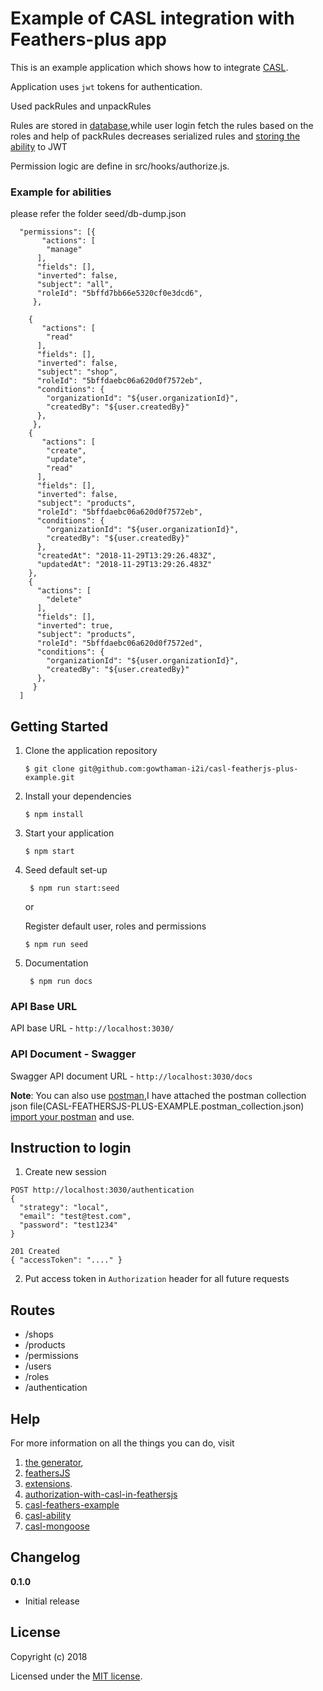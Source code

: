 # Example of CASL integration with Feathers-plus app
 This is an example application which shows how to integrate [CASL](https://stalniy.github.io/casl/).
 
 Application uses `jwt` tokens for authentication.

 Used packRules and unpackRules

 Rules are stored in [database](https://stalniy.github.io/casl/abilities/database/integration/2017/07/22/database-integration.html),while user login fetch the rules based on the roles and  help of packRules decreases serialized rules and   [storing the ability](https://stalniy.github.io/casl/abilities/storage/2017/07/22/storing-abilities.html) to JWT  

 Permission logic are define in src/hooks/authorize.js. 

### Example for abilities 
  
  please refer the folder seed/db-dump.json
 
```
  "permissions": [{
       "actions": [
        "manage"
      ],
      "fields": [],
      "inverted": false,
      "subject": "all",
      "roleId": "5bffd7bb66e5320cf0e3dcd6",
     },
     
    {
       "actions": [
        "read"
      ],
      "fields": [],
      "inverted": false,
      "subject": "shop",
      "roleId": "5bffdaebc06a620d0f7572eb",
      "conditions": {
        "organizationId": "${user.organizationId}",
        "createdBy": "${user.createdBy}"
      },
     },
    {
       "actions": [
        "create",
        "update",
        "read"
      ],
      "fields": [],
      "inverted": false,
      "subject": "products",
      "roleId": "5bffdaebc06a620d0f7572eb",
      "conditions": {
        "organizationId": "${user.organizationId}",
        "createdBy": "${user.createdBy}"
      },
      "createdAt": "2018-11-29T13:29:26.483Z",
      "updatedAt": "2018-11-29T13:29:26.483Z"
    },
    { 
      "actions": [
        "delete"
      ],
      "fields": [],
      "inverted": true,
      "subject": "products",
      "roleId": "5bffdaebc06a620d0f7572ed",
      "conditions": {
        "organizationId": "${user.organizationId}",
        "createdBy": "${user.createdBy}"
      },
     }
  ]
```


## Getting Started

1. Clone the application repository
    ```
    $ git clone git@github.com:gowthaman-i2i/casl-featherjs-plus-example.git
    ```
 
2. Install your dependencies
    ```
    $ npm install
    ```

3. Start your application
    ```
    $ npm start
    ```
4. Seed default set-up
   ```
    $ npm run start:seed
   ```
    or

    Register default user, roles and permissions 
    ``` 
    $ npm run seed 
    ```
5. Documentation
   ```
    $ npm run docs
   ```
    

### API Base URL

API base URL - `http://localhost:3030/`

### API Document - Swagger

Swagger API document URL - `http://localhost:3030/docs`
 
 **Note**: You can also use [postman](https://www.getpostman.com/),I have attached the postman collection json file(CASL-FEATHERSJS-PLUS-EXAMPLE.postman_collection.json) [import your postman](https://www.getpostman.com/docs/v6/postman/collections/data_formats#exporting-and-importing-postman-data) and use. 

 
## Instruction to login
1. Create new session
```
POST http://localhost:3030/authentication
{
  "strategy": "local",
  "email": "test@test.com",
  "password": "test1234"
}

201 Created
{ "accessToken": "...." }
```

2. Put access token in `Authorization` header for all future requests

## Routes

* /shops
* /products
* /permissions
* /users
* /roles
* /authentication


## Help

For more information on all the things you can do, visit 
 1. [the generator](https://generator.feathers-plus.com/), 
 2. [feathersJS](http://docs.feathersjs.com) 
 3. [extensions](https://feathers-plus.github.io/).
 4. [authorization-with-casl-in-feathersjs](https://github.com/stalniy/casl-feathersjs-example)
 5. [casl-feathers-example](https://medium.com/@sergiy.stotskiy/authorization-with-casl-in-feathersjs-app-fd6e24eefbff)
 6. [casl-ability](https://github.com/stalniy/casl/tree/master/packages/casl-ability)
 7. [casl-mongoose](https://github.com/stalniy/casl/tree/master/packages/casl-mongoose)
 

## Changelog

__0.1.0__

- Initial release

## License

Copyright (c) 2018

Licensed under the [MIT license](LICENSE).
